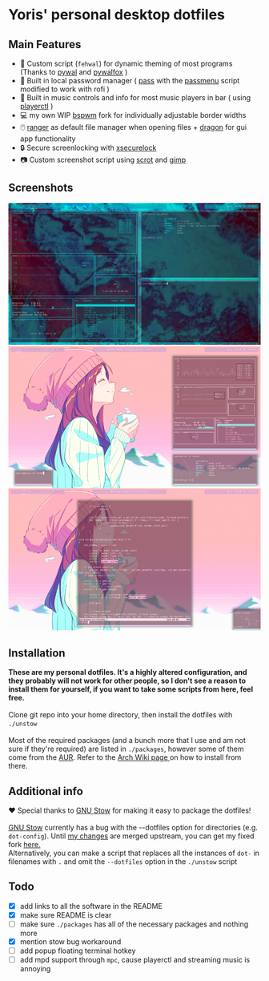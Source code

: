# Yoris' personal desktop dotfiles
## Main Features
* 🎨 Custom script (`fehwal`) for dynamic theming of most programs (Thanks to [pywal](https://github.com/dylanaraps/pywal) and [pywalfox](https://addons.mozilla.org/en-US/firefox/addon/pywalfox/) )
* 💾 Built in local password manager ( [pass](https://www.passwordstore.org/) with the [passmenu]([https://link](https://git.zx2c4.com/password-store/tree/contrib/dmenu)) script modified to work with rofi ) 
* 🎹 Built in music controls and info for most music players in bar ( using [playerctl](https://github.com/altdesktop/playerctl) )
* 💻 my own WIP [bspwm](https://github.com/Yoris1/bspwm) fork for individually adjustable border widths 
* 🖱️ [ranger](https://ranger.github.io/) as default file manager when opening files + [dragon](https://github.com/mwh/dragon) for gui app functionality
* 🔒 Secure screenlocking with [xsecurelock](https://github.com/google/xsecurelock)
* 📷 Custom screenshot script using [scrot](https://github.com/resurrecting-open-source-projects/scrot) and [gimp](https://www.gnu.org/software/gimp/)
## Screenshots
![screenshot 1](screenshots/2021-08-27-151921_1920x1080_scrot.png)
![screenshot 2](screenshots/unix2.png)

## Installation
**These are my personal dotfiles. It's a highly altered configuration, and they probably will not work for other people, so I don't see a reason to install them for yourself, if you want to take some scripts from here, feel free.**\
\
Clone git repo into your home directory, then install the dotfiles with `./unstow`\
\
Most of the required packages (and a bunch more that I use and am not sure if they're required) are listed in `./packages`,
however some of them come from the [AUR](https://aur.archlinux.org/).
Refer to the [ Arch Wiki page ](https://wiki.archlinux.org/title/Arch_User_Repository) on how to install from there. 
  

## Additional info

❤ Special thanks to [GNU Stow](https://www.gnu.org/software/stow/) for making it easy to package the dotfiles!\
\
[GNU Stow](https://www.gnu.org/software/stow/) currently has a bug with the --dotfiles option for directories (e.g. `dot-config`). Until [my changes](https://github.com/aspiers/stow/pull/90) are merged upstream, you can get my fixed fork [here.](https://github.com/Yoris1/stow)\
Alternatively, you can make a script that replaces all the instances of `dot-` in filenames with `.` and omit the `--dotfiles` option in the `./unstow` script
## Todo
- [x] add links to all the software in the README
- [x] make sure README is clear
- [ ] make sure `./packages` has all of the necessary packages and nothing more
- [x] mention stow bug workaround
- [ ] add popup floating terminal hotkey
- [ ] add mpd support through `mpc`, cause playerctl and streaming music is annoying 